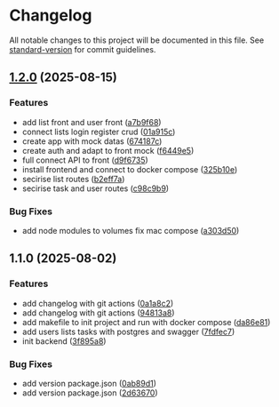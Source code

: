 # Changelog

All notable changes to this project will be documented in this file. See [standard-version](https://github.com/conventional-changelog/standard-version) for commit guidelines.

## [1.2.0](https://github.com/Timothee-Picard/ynov-certif/compare/v1.1.0...v1.2.0) (2025-08-15)


### Features

* add list front and user front ([a7b9f68](https://github.com/Timothee-Picard/ynov-certif/commit/a7b9f687d17c84b26bb8a5ef7c8ef4ded602461f))
* connect lists login register crud ([01a915c](https://github.com/Timothee-Picard/ynov-certif/commit/01a915c276071db74d1302b900b322d83641c738))
* create app with mock datas ([674187c](https://github.com/Timothee-Picard/ynov-certif/commit/674187c5ca60b07741086618f4eb9faf99c67be7))
* create auth and adapt to front mock ([f6449e5](https://github.com/Timothee-Picard/ynov-certif/commit/f6449e59fa8ccf2ea4800c817328a547c023872c))
* full connect API to front ([d9f6735](https://github.com/Timothee-Picard/ynov-certif/commit/d9f6735326063183208e501563fa80864884035a))
* install frontend and connect to docker compose ([325b10e](https://github.com/Timothee-Picard/ynov-certif/commit/325b10e884f5a46a5104817ac5ba4728263af45c))
* secirise list routes ([b2eff7a](https://github.com/Timothee-Picard/ynov-certif/commit/b2eff7ae65da64f8ed7ab3179062aba44f9ce4b7))
* secirise task and user routes ([c98c9b9](https://github.com/Timothee-Picard/ynov-certif/commit/c98c9b9704c41d8a2e75bfaaa8aff1b6d4e605e8))


### Bug Fixes

* add node modules to volumes fix mac compose ([a303d50](https://github.com/Timothee-Picard/ynov-certif/commit/a303d507b0d309d4a0b22f01ae7ac3aeaaa3f127))

## 1.1.0 (2025-08-02)


### Features

* add changelog with git actions ([0a1a8c2](https://github.com/Timothee-Picard/ynov-certif/commit/0a1a8c2914ee753ee74a523c68cfb7983d65bca2))
* add changelog with git actions ([94813a8](https://github.com/Timothee-Picard/ynov-certif/commit/94813a8e7f08da8dfec765c095ae9391ca291abd))
* add makefile to init project and run with docker compose ([da86e81](https://github.com/Timothee-Picard/ynov-certif/commit/da86e8150f14ade2e334d6ab88eedfa31676c21d))
* add users lists tasks with postgres and swagger ([7fdfec7](https://github.com/Timothee-Picard/ynov-certif/commit/7fdfec7b76b7daaf4d16612a1524bc87ee84c542))
* init backend ([3f895a8](https://github.com/Timothee-Picard/ynov-certif/commit/3f895a82b6a737012e129abe89c7a0cf3db3f42b))


### Bug Fixes

* add version package.json ([0ab89d1](https://github.com/Timothee-Picard/ynov-certif/commit/0ab89d168360e91df256cf21edd88577d671f2d7))
* add version package.json ([2d63670](https://github.com/Timothee-Picard/ynov-certif/commit/2d636702faf4e3f97e0650a5fda13ebf3947a35c))
